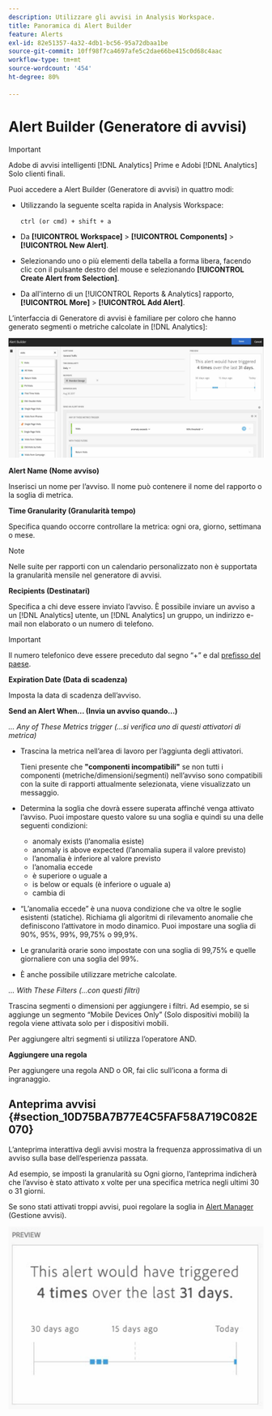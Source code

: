 ```yaml
---
description: Utilizzare gli avvisi in Analysis Workspace.
title: Panoramica di Alert Builder
feature: Alerts
exl-id: 82e51357-4a32-4db1-bc56-95a72dbaa1be
source-git-commit: 10ff98f7ca4697afe5c2dae66be415c0d68c4aac
workflow-type: tm+mt
source-wordcount: '454'
ht-degree: 80%

---
```


# Alert Builder (Generatore di avvisi)

>[!IMPORTANT]
>
>Adobe di avvisi intelligenti [!DNL Analytics] Prime e Adobi [!DNL Analytics] Solo clienti finali.

Puoi accedere a Alert Builder (Generatore di avvisi) in quattro modi:

* Utilizzando la seguente scelta rapida in Analysis Workspace:

   `ctrl (or cmd) + shift + a`
* Da **[!UICONTROL Workspace]** > **[!UICONTROL Components]** > **[!UICONTROL New Alert]**.
* Selezionando uno o più elementi della tabella a forma libera, facendo clic con il pulsante destro del mouse e selezionando **[!UICONTROL Create Alert from Selection]**.
* Da all&#39;interno di un [!UICONTROL Reports & Analytics] rapporto, **[!UICONTROL More]** > **[!UICONTROL Add Alert]**.

L’interfaccia di Generatore di avvisi è familiare per coloro che hanno generato segmenti o metriche calcolate in [!DNL Analytics]:

![](assets/alert_builder.png)

**Alert Name (Nome avviso)**

Inserisci un nome per l’avviso. Il nome può contenere il nome del rapporto o la soglia di metrica.

**Time Granularity (Granularità tempo)**

Specifica quando occorre controllare la metrica: ogni ora, giorno, settimana o mese.

>[!NOTE]
>
>Nelle suite per rapporti con un calendario personalizzato non è supportata la granularità mensile nel generatore di avvisi.

**Recipients (Destinatari)**

Specifica a chi deve essere inviato l’avviso. È possibile inviare un avviso a un [!DNL Analytics] utente, un [!DNL Analytics] un gruppo, un indirizzo e-mail non elaborato o un numero di telefono.

>[!IMPORTANT]
>
>Il numero telefonico deve essere preceduto dal segno “+” e dal [prefisso del paese](https://countrycode.org/).

**Expiration Date (Data di scadenza)**

Imposta la data di scadenza dell’avviso.

**Send an Alert When... (Invia un avviso quando...)**

*... Any of These Metrics trigger (...si verifica uno di questi attivatori di metrica)*

* Trascina la metrica nell’area di lavoro per l’aggiunta degli attivatori.

   Tieni presente che **&quot;componenti incompatibili&quot;** se non tutti i componenti (metriche/dimensioni/segmenti) nell’avviso sono compatibili con la suite di rapporti attualmente selezionata, viene visualizzato un messaggio.

* Determina la soglia che dovrà essere superata affinché venga attivato l’avviso. Puoi impostare questo valore su una soglia e quindi su una delle seguenti condizioni:

   * anomaly exists (l’anomalia esiste)
   * anomaly is above expected (l’anomalia supera il valore previsto)
   * l’anomalia è inferiore al valore previsto
   * l’anomalia eccede
   * è superiore o uguale a
   * is below or equals (è inferiore o uguale a)
   * cambia di

* “L’anomalia eccede” è una nuova condizione che va oltre le soglie esistenti (statiche). Richiama gli algoritmi di rilevamento anomalie che definiscono l’attivatore in modo dinamico. Puoi impostare una soglia di 90%, 95%, 99%, 99,75% o 99,9%.
* Le granularità orarie sono impostate con una soglia di 99,75% e quelle giornaliere con una soglia del 99%.
* È anche possibile utilizzare metriche calcolate.

*... With These Filters (...con questi filtri)*

Trascina segmenti o dimensioni per aggiungere i filtri. Ad esempio, se si aggiunge un segmento “Mobile Devices Only” (Solo dispositivi mobili) la regola viene attivata solo per i dispositivi mobili.

Per aggiungere altri segmenti si utilizza l’operatore AND.

**Aggiungere una regola**

Per aggiungere una regola AND o OR, fai clic sull’icona a forma di ingranaggio.

## Anteprima avvisi {#section_10D75BA7B77E4C5FAF58A719C082E070}

L’anteprima interattiva degli avvisi mostra la frequenza approssimativa di un avviso sulla base dell’esperienza passata.

Ad esempio, se imposti la granularità su Ogni giorno, l’anteprima indicherà che l’avviso è stato attivato x volte per una specifica metrica negli ultimi 30 o 31 giorni.

Se sono stati attivati troppi avvisi, puoi regolare la soglia in [Alert Manager](/help/components/c-alerts/alert-manager.md) (Gestione avvisi).

![](assets/alert_preview.png)
